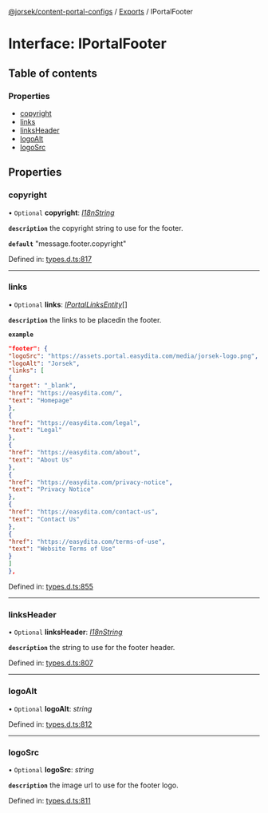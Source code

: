 [@jorsek/content-portal-configs](../README.md) / [Exports](../modules.md) / IPortalFooter

# Interface: IPortalFooter

## Table of contents

### Properties

- [copyright](iportalfooter.md#copyright)
- [links](iportalfooter.md#links)
- [linksHeader](iportalfooter.md#linksheader)
- [logoAlt](iportalfooter.md#logoalt)
- [logoSrc](iportalfooter.md#logosrc)

## Properties

### copyright

• `Optional` **copyright**: [*I18nString*](i18nstring.md)

**`description`** the copyright string to use for the footer.

**`default`** "message.footer.copyright"

Defined in: [types.d.ts:817](https://github.com/Jorsek/content-portal-config/blob/f120983/types.d.ts#L817)

___

### links

• `Optional` **links**: [*IPortalLinksEntity*](iportallinksentity.md)[]

**`description`** the links to be placedin the footer.

**`example`** 
```json
"footer": {
"logoSrc": "https://assets.portal.easydita.com/media/jorsek-logo.png",
"logoAlt": "Jorsek",
"links": [
{
"target": "_blank",
"href": "https://easydita.com/",
"text": "Homepage"
},
{
"href": "https://easydita.com/legal",
"text": "Legal"
},
{
"href": "https://easydita.com/about",
"text": "About Us"
},
{
"href": "https://easydita.com/privacy-notice",
"text": "Privacy Notice"
},
{
"href": "https://easydita.com/contact-us",
"text": "Contact Us"
},
{
"href": "https://easydita.com/terms-of-use",
"text": "Website Terms of Use"
}
]
},
```

Defined in: [types.d.ts:855](https://github.com/Jorsek/content-portal-config/blob/f120983/types.d.ts#L855)

___

### linksHeader

• `Optional` **linksHeader**: [*I18nString*](i18nstring.md)

**`description`** the string to use for the footer header.

Defined in: [types.d.ts:807](https://github.com/Jorsek/content-portal-config/blob/f120983/types.d.ts#L807)

___

### logoAlt

• `Optional` **logoAlt**: *string*

Defined in: [types.d.ts:812](https://github.com/Jorsek/content-portal-config/blob/f120983/types.d.ts#L812)

___

### logoSrc

• `Optional` **logoSrc**: *string*

**`description`** the image url to use for the footer logo.

Defined in: [types.d.ts:811](https://github.com/Jorsek/content-portal-config/blob/f120983/types.d.ts#L811)
